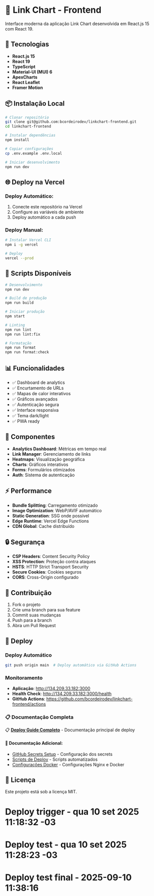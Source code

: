 # 🔗 Link Chart - Frontend

Interface moderna da aplicação Link Chart desenvolvida em React.js 15 com React 19.

## 🚀 Tecnologias

-   **React.js 15**
-   **React 19**
-   **TypeScript**
-   **Material-UI (MUI) 6**
-   **ApexCharts**
-   **React Leaflet**
-   **Framer Motion**

## 📦 Instalação Local

```bash
# Clonar repositório
git clone git@github.com:bcordeirodev/linkchart-frontend.git
cd linkchart-frontend

# Instalar dependências
npm install

# Copiar configurações
cp .env.example .env.local

# Iniciar desenvolvimento
npm run dev
```

## 🌐 Deploy na Vercel

### Deploy Automático:

1. Conecte este repositório na Vercel
2. Configure as variáveis de ambiente
3. Deploy automático a cada push

### Deploy Manual:

```bash
# Instalar Vercel CLI
npm i -g vercel

# Deploy
vercel --prod
```

## 🔧 Scripts Disponíveis

```bash
# Desenvolvimento
npm run dev

# Build de produção
npm run build

# Iniciar produção
npm start

# Linting
npm run lint
npm run lint:fix

# Formatação
npm run format
npm run format:check
```

## 📊 Funcionalidades

-   ✅ Dashboard de analytics
-   ✅ Encurtamento de URLs
-   ✅ Mapas de calor interativos
-   ✅ Gráficos avançados
-   ✅ Autenticação segura
-   ✅ Interface responsiva
-   ✅ Tema dark/light
-   ✅ PWA ready

## 🎨 Componentes

-   **Analytics Dashboard**: Métricas em tempo real
-   **Link Manager**: Gerenciamento de links
-   **Heatmaps**: Visualização geográfica
-   **Charts**: Gráficos interativos
-   **Forms**: Formulários otimizados
-   **Auth**: Sistema de autenticação

## ⚡ Performance

-   **Bundle Splitting**: Carregamento otimizado
-   **Image Optimization**: WebP/AVIF automático
-   **Static Generation**: SSG onde possível
-   **Edge Runtime**: Vercel Edge Functions
-   **CDN Global**: Cache distribuído

## 🔒 Segurança

-   **CSP Headers**: Content Security Policy
-   **XSS Protection**: Proteção contra ataques
-   **HSTS**: HTTP Strict Transport Security
-   **Secure Cookies**: Cookies seguros
-   **CORS**: Cross-Origin configurado

## 🤝 Contribuição

1. Fork o projeto
2. Crie uma branch para sua feature
3. Commit suas mudanças
4. Push para a branch
5. Abra um Pull Request

## 🚀 Deploy

### **Deploy Automático**

```bash
git push origin main  # Deploy automático via GitHub Actions
```

### **Monitoramento**

-   **Aplicação**: http://134.209.33.182:3000
-   **Health Check**: http://134.209.33.182:3000/health
-   **GitHub Actions**: https://github.com/bcordeirodev/linkchart-frontend/actions

### **📋 Documentação Completa**

📋 **[Deploy Guide Completo](./deploy/README.md)** - Documentação principal de deploy

#### 📁 Documentação Adicional:
- [GitHub Secrets Setup](./deploy/docs/GITHUB_SECRETS_SETUP.md) - Configuração dos secrets
- [Scripts de Deploy](./deploy/scripts/) - Scripts automatizados
- [Configurações Docker](./deploy/docker/) - Configurações Nginx e Docker

## 📄 Licença

Este projeto está sob a licença MIT.
# Deploy trigger - qua 10 set 2025 11:18:32 -03
# Deploy test - qua 10 set 2025 11:28:23 -03
# Deploy test final - 2025-09-10 11:38:16

